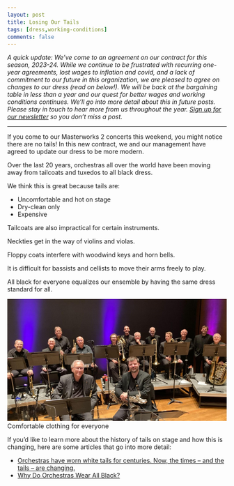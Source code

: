 ```yaml
---
layout: post
title: Losing Our Tails
tags: [dress,working-conditions]
comments: false
---
```


_A quick update: We’ve come to an agreement on our contract for this season,
2023-24. While we continue to be frustrated with recurring one-year agreements,
lost wages to inflation and covid, and a lack of commitment to our future in
this organization, we are pleased to agree on changes to our dress (read on
below!). We will be back at the bargaining table in less than a year and our
quest for better wages and working conditions continues. We’ll go into more
detail about this in future posts. Please stay in touch to hear more from us
throughout the year. [Sign up for our newsletter](https://eepurl.us7.list-manage.com/track/click?u=91f61ecba613b6bb7517ff24e&id=1823ed3b2d&e=28b08a3c59)
so you don’t miss a post._

--------
 
If you come to our Masterworks 2 concerts this weekend, you might notice there
are no tails! In this new contract, we and our management have agreed to update
our dress to be more modern. 

Over the last 20 years, orchestras all over the world have been moving away
from tailcoats and tuxedos to all black dress. 

We think this is great because tails are:
* Uncomfortable and hot on stage
* Dry-clean only
* Expensive

Tailcoats are also impractical for certain instruments. 

Neckties get in the way of violins and violas. 

Floppy coats interfere with woodwind keys and horn bells. 

It is difficult for bassists and cellists to move their arms freely to play.

All black for everyone equalizes our ensemble by having the same dress standard for all.

![Comfortable clothing for everyone!](/assets/img/2023-10-07-losing-our-tails/orchestra-all-black.jpg)
<img-caption style="display: block; font-size: 0.9rem;">Comfortable clothing for everyone</img-caption>

If you’d like to learn more about the history of tails on stage and how this is
changing, here are some articles that go into more detail:
* [Orchestras have worn white tails for centuries. Now, the times – and the tails – are changing.](https://www.classicfm.com/music-news/orchestras-worn-white-tails-centuries-times-are-changing)
* [Why Do Orchestras Wear All Black?](https://www.wqxr.org/story/explainer-why-do-orchestras-wear-all-black)
